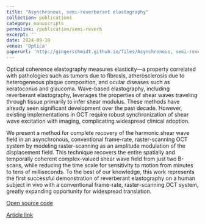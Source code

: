 ```yaml
---
title: "Asynchronous, semi-reverberant elastography"
collection: publications
category: manuscripts
permalink: /publication/semi-reverb
excerpt: ''
date: 2024-09-10
venue: 'Optica'
paperurl: 'http://gingerschmidt.github.io/files/Asynchronous, semi-reverberant elastography.pdf'
---
```


Optical coherence elastography measures elasticity—a property correlated with pathologies such as tumors due to fibrosis, atherosclerosis due to heterogeneous plaque composition, and ocular diseases such as keratoconus and glaucoma. Wave-based elastography, including reverberant elastography, leverages the properties of shear waves traveling through tissue primarily to infer shear modulus. These methods have already seen significant development over the past decade. However, existing implementations in OCT require robust synchronization of shear wave excitation with imaging, complicating widespread clinical adoption. 

We present a method for complete recovery of the harmonic shear wave field in an asynchronous, conventional frame-rate, raster-scanning OCT system by modeling raster-scanning as an amplitude modulation of the displacement field. This technique recovers the entire spatially and temporally coherent complex-valued shear wave field from just two B-scans, while reducing the time scale for sensitivity to motion from minutes to tens of milliseconds. To the best of our knowledge, this work represents the first successful demonstration of reverberant elastography on a human subject in vivo with a conventional frame-rate, raster-scanning OCT system, greatly expanding opportunity for widespread translation.

[Open source code](https://github.com/gingerschmidt/AsyncSemiReverb)

[Article link](https://opg.optica.org/optica/fulltext.cfm?uri=optica-11-9-1285)

